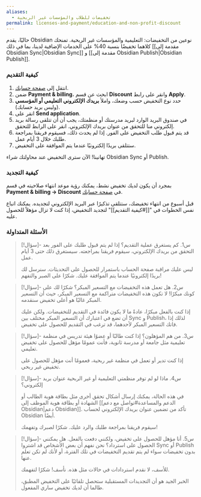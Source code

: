 ```yaml
---
aliases:
  - تخفيضات للطلاب والمؤسسات غير الربحية
permalink: licenses-and-payment/education-and-non-profit-discount
---
```


حاليًا، يقدم Obsidian نوعين من التخفيضات: التعليمية والمؤسسات غير الربحية. تمنحك كلاهما تخفيضًا بنسبة 40% على الخدمات الإضافية لدينا، بما في ذلك [[مقدمة إلى Obsidian Sync|Obsidian Sync]] و [[مقدمة إلى Obsidian Publish|Obsidian Publish]].

### كيفية التقديم

1. انتقل إلى [صفحة حسابك](https://obsidian.md/account).
2. ضمن **Payment & billing**، ابحث عن قسم **Discount** وانقر على رابط **Apply**.
3. حدد نوع التخفيض حسب وضعك، واملأ **بريدك الإلكتروني التعليمي أو المؤسسي** (وليس بريد حسابك).
4. انقر على **Send application**.
5. في صندوق البريد الوارد لبريد مدرستك أو منظمتك، يجب أن أن تتلقى رسالة بريد إلكتروني منا للتحقق من عنوان بريدك الإلكتروني. انقر على الرابط للتحقق.
6. قد يتم قبول طلب التخفيض على الفور. إذا لم يحدث ذلك، فسيقوم فريقنا بمراجعة طلبك خلال 3 أيام عمل.
7. ستتلقى بريدًا إلكترونيًا عندما يتم الموافقة على التخفيض.

تهانينا! الآن سترى التخفيض عند محاولتك شراء Obsidian Sync أو Publish.

### كيفية التجديد

بمجرد أن يكون لديك تخفيض نشط، يمكنك رؤية موعد انتهاء صلاحيته في قسم **Payment & billing → Discount** في [صفحة حسابك](https://obsidian.md/account).

قبل أسبوع من انتهاء تخفيضك، ستتلقى تذكيرًا عبر البريد الإلكتروني لتجديده. يمكنك اتباع نفس الخطوات في "[[#كيفية التقديم]]" لتجديد التخفيض، إذا كنت لا تزال مؤهلاً للحصول عليه.

### الأسئلة المتداولة

> [!سؤال]- س1. كم يستغرق عملية التقديم؟
> إذا لم يتم قبول طلبك على الفور بعد التحقق من بريدك الإلكتروني، سيقوم فريقنا بمراجعته. سيستغرق ذلك حتى 3 أيام عمل.
>
> ليس عليك مراقبة صفحة الحساب باستمرار للحصول على التحديثات. سنرسل لك بريدًا إلكترونيًا عندما يتم الموافقة عليك. شكرًا على الصبر والتفهم!

> [!سؤال]- س2. هل تعمل هذه التخفيضات مع التسعير المبكر؟
> شكرًا لك على كونك مبكرًا! لا تكون هذه التخفيضات متراكمة مع التسعير المبكر، حيث أن التسعير المبكر غالبًا هو أعلى تخفيض سنقدمه.
>
> إذا كنت بالفعل مبكرًا، عادةً ما لا يكون فائدة في التقديم للتخفيضات. ولكن عليك أن تضع في اعتبارك أن التسعير المبكر مختلف بين Sync و Publish، لذلك إذا فاتك التسعير المبكر لأحدهما، قد ترغب في التقديم للحصول على تخفيض.

> [!سؤال]- س3. من هم المؤهلون؟
> إذا كنت طالبًا أو عضوًا هيئة تدريس في منظمة تعليمية مثل جامعة أو مدرسة ثانوية، فأنت عمومًا مؤهل للحصول على تخفيض تعليمي.
>
> إذا كنت تدير أو تعمل في منظمة غير ربحية، فعمومًا أنت مؤهل للحصول على تخفيض غير ربحي.

> [!سؤال]- س4. ماذا لو لم توفر منظمتي التعليمية أو غير الربحية عنوان بريد إلكتروني؟
>
> في هذه الحالة، يمكنك إرسال أشكال تحقق أخرى مثل بطاقة هوية الطالب أو الشهادة أو بطاقة هوية الموظف إلى [[الدعم والمساعدة#تواصل مع دعم Obsidian|دعم Obsidian]]. تأكد من تضمين عنوان بريدك الإلكتروني لحساب Obsidian أيضًا.
>
> سيقوم فريقنا بمراجعة طلبك والرد عليك. شكرًا لصبرك وتفهمك!

> [!سؤال]- س5. أنا مؤهل للحصول على تخفيض، ولكنني دفعت بالفعل. هل يمكنني الحصول على استرداد؟
> نحن نفهم أن بعض الأشخاص قد اشتروا Sync أو Publish بدون تخفيضات سواء لم يتم تقديم التخفيضات في تلك الفترة، أو لأنك لم تكن تعلم عنها.
>
> للأسف، لا نقدم استردادات في حالات مثل هذه. نأسف! شكرًا لتفهمك.
>
> الخبر الجيد هو أن التجديدات المستقبلية ستحصل تلقائيًا على التخفيض المطبق، طالما أن لديك تخفيض ساري المفعول.
